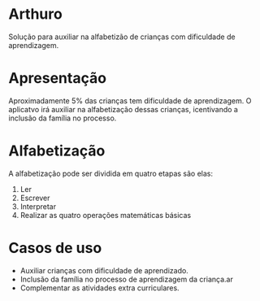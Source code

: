 # Arthuro
Solução para auxiliar na alfabetizão de crianças com dificuldade de aprendizagem.

# Apresentação
Aproximadamente 5% das crianças tem dificuldade de aprendizagem. O aplicatvo irá auxiliar na alfabetização dessas crianças, icentivando a inclusão da família no processo.

# Alfabetização
A alfabetização pode ser dividida em quatro etapas são elas:
1. Ler
2. Escrever
3. Interpretar
4. Realizar as quatro operações matemáticas básicas

# Casos de uso
- Auxiliar crianças com dificuldade de aprendizado.
- Inclusão da família no processo de aprendizagem da criança.ar
- Complementar as atividades extra curriculares.

